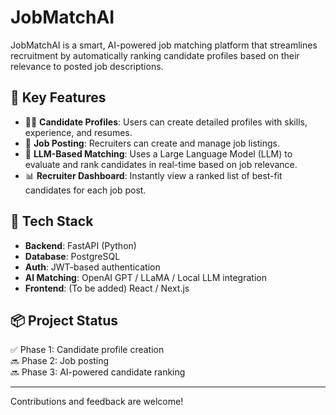 # JobMatchAI

JobMatchAI is a smart, AI-powered job matching platform that streamlines recruitment by automatically ranking candidate profiles based on their relevance to posted job descriptions.

## 🚀 Key Features

- 🧑‍💼 **Candidate Profiles**: Users can create detailed profiles with skills, experience, and resumes.
- 📢 **Job Posting**: Recruiters can create and manage job listings.
- 🤖 **LLM-Based Matching**: Uses a Large Language Model (LLM) to evaluate and rank candidates in real-time based on job relevance.
- 📊 **Recruiter Dashboard**: Instantly view a ranked list of best-fit candidates for each job post.

## 🔧 Tech Stack

- **Backend**: FastAPI (Python)
- **Database**: PostgreSQL
- **Auth**: JWT-based authentication
- **AI Matching**: OpenAI GPT / LLaMA / Local LLM integration
- **Frontend**: (To be added) React / Next.js

## 📦 Project Status

✅ Phase 1: Candidate profile creation  
🔜 Phase 2: Job posting  
🔜 Phase 3: AI-powered candidate ranking

---

Contributions and feedback are welcome!
